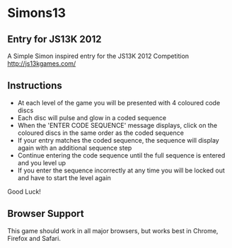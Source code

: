 Simons13
========
Entry for JS13K 2012
-----------------------

A Simple Simon inspired entry for the JS13K 2012 Competition http://js13kgames.com/

Instructions
---------------
* At each level of the game you will be presented with 4 coloured code discs
* Each disc will pulse and glow in a coded sequence
* When the 'ENTER CODE SEQUENCE' message displays, click on the coloured discs in the same order as the coded sequence
* If your entry matches the coded sequence, the sequence will display again with an additional sequence step
* Continue entering the code sequence until the full sequence is entered and you level up
* If you enter the sequence incorrectly at any time you will be locked out and have to start the level again

Good Luck!

Browser Support
------------------
This game should work in all major browsers, but works best in Chrome, Firefox and Safari.